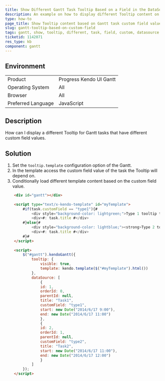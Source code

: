 ```yaml
---
title: Show Different Gantt Task Tooltip Based on a Field in the DataSource
description: An example on how to display different Tooltip content on hovering Kendo UI Gantt tasks based on the value of a custom field.
type: how-to
page_title: Show Tooltip content based on Gantt task custom field value | Kendo UI Gantt
slug: gantt-tooltip-based-on-custom-field
tags: gantt, show, tooltip, different, task, field, custom, datasource
ticketid: 1142071
res_type: kb
component: gantt
---
```


## Environment

<table>
 <tr>
  <td>Product</td>
  <td>Progress Kendo UI Gantt</td>
 </tr>
 <tr>
  <td>Operating System</td>
  <td>All</td>
 </tr>
 <tr>
  <td>Browser</td>
  <td>All</td>
 </tr>
 <tr>
  <td>Preferred Language</td>
  <td>JavaScript</td>
 </tr>
</table>

## Description

How can I display a different Tooltip for Gantt tasks that have different custom field values. 

## Solution

1. Set the `tooltip.template` configuration option of the Gantt. 
1. In the template access the custom field value of the task the Tooltip will depend on.
1. Conditionally load different template content based on the custom field value.

```html
	<div id="gantt"></div>
  
	<script type="text/x-kendo-template" id="myTemplate">
		#if(task.customField == "type1"){#
			<div style="background-color: lightgreen;">Type 1 tooltip template</div>
			<div>#: task.title #</div>
		#}else{#
			<div style="background-color: lightblue;"><strong>Type 2 tooltip template</strong></div>
			<div>#: task.title #</div>
		#}#
	</script>
  
	<script>
		$("#gantt").kendoGantt({
			tooltip: {
				visible: true,
				template: kendo.template($("#myTemplate").html())
			},
			dataSource: [
				{
				id: 1,
				orderId: 0,
				parentId: null,
				title: "Task1",
				customField: "type1",
				start: new Date("2014/6/17 9:00"),
				end: new Date("2014/6/17 11:00")
				},
				{
				id: 2,
				orderId: 1,
				parentId: null,
				customField: "type2",
				title: "Task2",
				start: new Date("2014/6/17 11:00"),
				end: new Date("2014/6/17 12:00")
				}
			]
		});
	</script>
```
